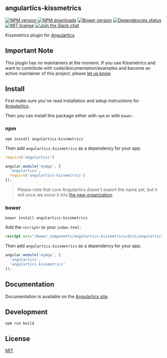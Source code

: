 ## angulartics-kissmetrics

[![NPM version][npm-image]][npm-url] [![NPM downloads][npm-downloads-image]][npm-downloads-url] [![Bower version][bower-image]][bower-url] [![Dependencies status][dep-status-image]][dep-status-url] [![MIT license][license-image]][license-url] [![Join the Slack chat][slack-image]][slack-url]

Kissmetrics plugin for [Angulartics](http://github.com/luisfarzati/angulartics).

## Important Note
This plugin has no maintainers at the moment. If you use Kissmetrics and want to contribute with code/documentation/examples and become an active maintainer of this project, please [let us know](https://github.com/angulartics/angulartics-kissmetrics/issues/new?title=I+want+to+join+as+maintainer).

## Install

First make sure you've read installation and setup instructions for [Angulartics](https://github.com/luisfarzati/angulartics#install).

Then you can install this package either with `npm` or with `bower`.

### npm

```shell
npm install angulartics-kissmetrics
```

Then add `angulartics.kissmetrics` as a dependency for your app:

```javascript
require('angulartics')

angular.module('myApp', [
  'angulartics',
  require('angulartics-kissmetrics')
]);
```

> Please note that core Angulartics doesn't export the name yet, but it will once we move it into [the new organization](http://github.com/angulartics).

### bower

```shell
bower install angulartics-kissmetrics
```

Add the `<script>` to your `index.html`:

```html
<script src="/bower_components/angulartics-kissmetrics/dist/angulartics-kissmetrics.min.js"></script>
```

Then add `angulartics.kissmetrics` as a dependency for your app:

```javascript
angular.module('myApp', [
  'angulartics',
  'angulartics.kissmetrics'
]);
```

## Documentation

Documentation is available on the [Angulartics site](http://luisfarzati.github.io/angulartics).

## Development

```shell
npm run build
```

## License

[MIT](LICENSE)

[npm-image]: https://img.shields.io/npm/v/angulartics-kissmetrics.svg
[npm-url]: https://npmjs.org/package/angulartics-kissmetrics
[npm-downloads-image]: https://img.shields.io/npm/dm/angulartics-kissmetrics.svg
[npm-downloads-url]: https://npmjs.org/package/angulartics-kissmetrics
[bower-image]: https://img.shields.io/bower/v/angulartics-kissmetrics.svg
[bower-url]: http://bower.io/search/?q=angulartics-kissmetrics
[dep-status-image]: https://img.shields.io/david/angulartics/angulartics-kissmetrics.svg
[dep-status-url]: https://david-dm.org/angulartics/angulartics-kissmetrics
[license-image]: http://img.shields.io/badge/license-MIT-blue.svg
[license-url]: LICENSE
[slack-image]: https://angulartics.herokuapp.com/badge.svg
[slack-url]: https://angulartics.herokuapp.com
